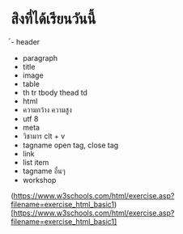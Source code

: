 # สิงที่ได้เรียนวันนี้
้- header
- paragraph
- title
- image
- table
- th tr tbody thead td
- html
- ความกว้าง ความสูง
- utf 8
- meta
- วิชามาร clt + v
- tagname open tag, close tag
- link 
- list item
- tagname อื่นๆ
- workshop 

(https://www.w3schools.com/html/exercise.asp?filename=exercise_html_basic1)[https://www.w3schools.com/html/exercise.asp?filename=exercise_html_basic1]
